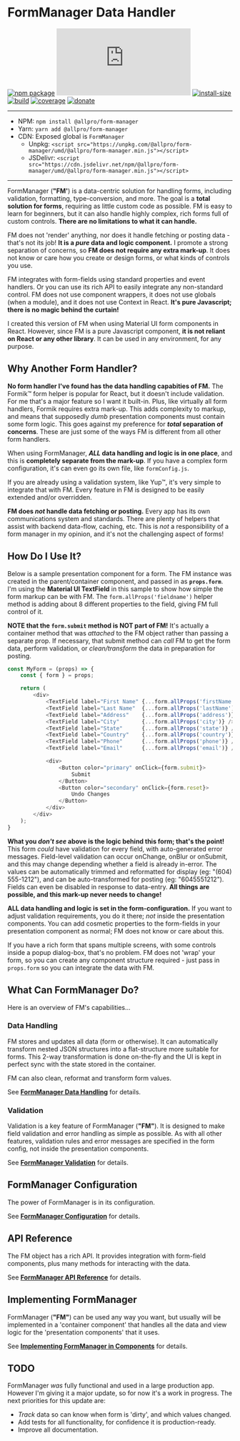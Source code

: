 # FormManager Data Handler

[![npm package][npm-badge]][npm]
[![gzip-size][gzip-size-badge]][gzip-size]
[![install-size][install-size-badge]][install-size]
[![build][build-badge]][build]
[![coverage][coveralls-badge]][coveralls]
[![donate][donate-badge]][donate]

[gzip-size-badge]: http://img.badgesize.io/https://cdn.jsdelivr.net/npm/@allpro/form-manager/umd/@allpro/form-manager.min.js?compression=gzip
[gzip-size]: http://img.badgesize.io/https://cdn.jsdelivr.net/npm/@allpro/form-manager/umd/@allpro/form-manager.min.js

[install-size-badge]: https://packagephobia.now.sh/badge?p=@allpro/form-manager
[install-size]: https://packagephobia.now.sh/result?p=@allpro/form-manager

[npm-badge]: http://img.shields.io/npm/v/@allpro/form-manager.svg?style=flat-round
[npm]: https://www.npmjs.com/package/@allpro/form-manager

[build-badge]: https://travis-ci.org/allpro/form-manager.svg?branch=master
[build]: https://travis-ci.org/allpro/form-manager

[coveralls-badge]: https://coveralls.io/repos/github/allpro/form-manager/badge.svg?branch=master
[coveralls]: https://coveralls.io/github/allpro/form-manager?branch=master

[donate-badge]: https://img.shields.io/badge/Donate-PayPal-green.svg?style=flat-round
[donate]: https://paypal.me/KevinDalman

[dependency-badge]: https://badgen.now.sh/david/dep/styfle/packagephobia
[dependency]: https://david-dm.org/styfle/packagephobia

[devDependency-badge]: https://badgen.now.sh/david/dev/styfle/packagephobia
[devDependency]: https://david-dm.org/styfle/packagephobia?type=dev

---

-   NPM: `npm install @allpro/form-manager`
-   Yarn: `yarn add @allpro/form-manager`
-   CDN: Exposed global is `FormManager`
    -   Unpkg: `<script src="https://unpkg.com/@allpro/form-manager/umd/@allpro/form-manager.min.js"></script>`
    -   JSDelivr: `<script src="https://cdn.jsdelivr.net/npm/@allpro/form-manager/umd/@allpro/form-manager.min.js"></script>`

---
FormManager (**"FM'**) is a data-centric solution for handling forms, 
including validation, formatting, type-conversion, and more. The goal is
a **total solution for forms**, requiring as little custom code as possible.
FM is easy to learn for beginners, but it can also handle highly complex, rich
forms full of custom controls. 
**There are no limitations to what it can handle.**
 
FM does not 'render' anything, nor does it
 handle fetching or posting data - that's not its job! 
 **It is a _pure_ data and logic component.** 
 I promote a strong separation of concerns, so 
 **FM does not require any extra mark-up**. It does not know or care 
how you create or design forms, or what kinds of controls you use. 

FM integrates with form-fields using standard properties and event handlers.
Or you can use its rich API to easily integrate any non-standard control. 
FM does not use component wrappers, it does not use globals (when a module),
and it does not use Context in React. 
**It's pure Javascript; there is no magic behind the curtain!**

I created this version of FM when using Material UI form components in React. 
However, since FM is a pure Javascript component, 
**it is not reliant on React or any other library**. 
It can be used in any environment, for any purpose.

## Why Another Form Handler?

**No form handler I've found has the data handling capabities of FM.** 
The Formik&trade; form helper is popular for React, but it doesn't include 
validation. For me that's a major feature so I want it built-in. 
Plus, like virtually all form handlers, Formik requires extra mark-up. 
This adds complexity to markup, and means that supposedly _dumb_ presentation 
components must contain some form logic. 
This goes against my preference for **_total_ separation of concerns**.
These are just some of the ways FM is different from all other form handlers.

When using FormManager, **_ALL_ data handling and logic is in one place**, 
and this is **completely separate from the mark-up**. 
If you have a complex form configuration, 
it's can even go its own file, like `formConfig.js`.

If you are already using a validation system, like Yup&trade;, 
it's very simple to integrate that with FM. 
Every feature in FM is designed to be easily extended and/or overridden.

**FM does _not_ handle data fetching or posting.** Every app has its 
own communications system and standards. 
There are plenty of helpers that assist with backend data-flow, caching, etc.
This is _not_ a responsibility of a form manager in my opinion, 
and it's not the challenging aspect of forms!

## How Do I Use It?

Below is a sample presentation component for a form. The FM instance was 
created in the parent/container component, and passed in as **`props.form`**. 
I'm using the **Material UI TextField** in this sample to show how simple 
the form markup can be with FM. 
The `form.allProps('fieldname')` helper method is adding about 8 different 
properties to the field, giving FM full control of it.

**NOTE that the `form.submit` method is NOT part of FM!**
It's actually a container method that was _attached_ to the FM object rather 
than passing a separate prop. 
If necessary, that submit method can _call_ FM to get the form data,
perform validation, or _clean/transform_ the data in preparation for posting.
```javascript static
const MyForm = (props) => {
    const { form } = props;

    return (
        <div>
            <TextField label="First Name" {...form.allProps('firstName')} />
            <TextField label="Last Name"  {...form.allProps('lastName')} />
            <TextField label="Address"    {...form.allProps('address')} />
            <TextField label="City"       {...form.allProps('city')} />
            <TextField label="State"      {...form.allProps('state')} />
            <TextField label="Country"    {...form.allProps('country')} />
            <TextField label="Phone"      {...form.allProps('phone')} />
            <TextField label="Email"      {...form.allProps('email')} />

            <div>
                <Button color="primary" onClick={form.submit}>
                    Submit
                </Button>
                <Button color="secondary" onClick={form.reset}>
                    Undo Changes
                </Button>
            </div>
        </div>
    );
}
```

**What you _don't see_ above is the logic behind this form; that's the point!**
This form _could_ have validation for every field, with auto-generated error 
messages. Field-level validation can occur onChange, onBlur or onSubmit, and 
this may change depending whether a field is already in-error. The values can 
be automatically trimmed and reformatted for display (eg: "(604) 555-1212"), 
and can be auto-transformed for posting (eg: "6045551212"). Fields can even 
be disabled in response to data-entry. 
**All things are possible, and this mark-up never needs to change!**

**ALL data handling and logic is set in the form-configuration.** 
If you want to adjust validation requirements, you do it there; _not_ inside the 
presentation components. 
You can add cosmetic properties to the form-fields 
in your presentation component as normal; FM does not know or care about this.

If you have a rich form that spans multiple screens, with some controls inside
a popup dialog-box, that's no problem. FM does not 'wrap' your form, so 
you can create any component structure required -
just pass in `props.form` so you can integrate the data with FM.


## What Can FormManager Do?

Here is an overview of FM's capabilities...

### Data Handling

FM stores and updates all data (form or otherwise). 
It can automatically transform nested JSON structures into a flat-structure more 
suitable for forms. This 2-way transformation is done on-the-fly and the UI is 
kept in perfect sync with the state stored in the container.

FM can also clean, reformat and transform form values.

See 
**[FormManager Data Handling](https://github.com/allpro/form-manager/blob/master/docs/Data.md)** 
for details.

### Validation

Validation is a key feature of FormManager (**"FM"**). It is designed to make
 field validation and error handling as simple as possible. As with all other
 features, validation rules and error messages are specified in the form 
 config, not inside the presentation components.
 
See 
**[FormManager Validation](https://github.com/allpro/form-manager/blob/master/docs/Validation.md)** 
for details.


## FormManager Configuration

The power of FormManager is in its configuration.

See 
**[FormManager Configuration](https://github.com/allpro/form-manager/blob/master/docs/Configuration.md)** 
for details.


## API Reference

The FM object has a rich API. It provides integration with form-field 
components, plus many methods for interacting with the data.

See 
**[FormManager API Reference](https://github.com/allpro/form-manager/blob/master/docs/API.md)** 
for details.


## Implementing FormManager

FormManager (**"FM"**) can be used any way you want, but usually will be 
implemented in a 'container component' that handles all the data and view logic 
for the 'presentation components' that it uses.

See 
**[Implementing FormManager in Components](https://github.com/allpro/form-manager/blob/master/docs/Implementation.md)** 
for details.


## TODO

FormManager _was_ fully functional and used in a large production app. 
However I'm giving it a major update, so for now it's a work in progress. 
The next priorities for this update are:

- _Track_ data so can know when form is 'dirty', and which values changed.
- Add tests for all functionality, for confidence it is production-ready.
- Improve all documentation.
